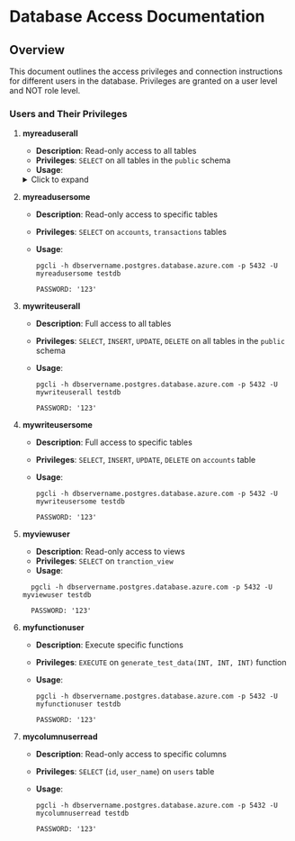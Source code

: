 # Database Access Documentation

## Overview

This document outlines the access privileges and connection instructions for different users in the database. Privileges are granted on a user level and NOT role level.

### Users and Their Privileges

1. **myreaduserall**
   - **Description**: Read-only access to all tables
   - **Privileges**: `SELECT` on all tables in the `public` schema
   - **Usage**:
    <details>
    <summary>Click to expand</summary>

     pgcli -h dbservername.postgres.database.azure.com -p 5432 -U myreaduserall testdb
     PASSWORD: '123'

2. **myreadusersome**
   - **Description**: Read-only access to specific tables
   - **Privileges**: `SELECT` on `accounts`, `transactions` tables
   - **Usage**:

     ```
     pgcli -h dbservername.postgres.database.azure.com -p 5432 -U myreadusersome testdb
      ```

      ```
     PASSWORD: '123'
     ```

3. **mywriteuserall**
   - **Description**: Full access to all tables
   - **Privileges**: `SELECT`, `INSERT`, `UPDATE`, `DELETE` on all tables in the `public` schema
   - **Usage**:

     ```
     pgcli -h dbservername.postgres.database.azure.com -p 5432 -U mywriteuserall testdb
      ```

     ```
     PASSWORD: '123'
     ```

4. **mywriteusersome**
   - **Description**: Full access to specific tables
   - **Privileges**: `SELECT`, `INSERT`, `UPDATE`, `DELETE` on `accounts` table
   - **Usage**:

      ```
     pgcli -h dbservername.postgres.database.azure.com -p 5432 -U mywriteusersome testdb
       ```

      ```
     PASSWORD: '123'
      ```

5. **myviewuser**
   - **Description**: Read-only access to views
   - **Privileges**: `SELECT` on `tranction_view`
   - **Usage**:

   ```
     pgcli -h dbservername.postgres.database.azure.com -p 5432 -U myviewuser testdb
   ```

   ```
     PASSWORD: '123'
   ```

6. **myfunctionuser**
   - **Description**: Execute specific functions
   - **Privileges**: `EXECUTE` on `generate_test_data(INT, INT, INT)` function
   - **Usage**:

     ```
     pgcli -h dbservername.postgres.database.azure.com -p 5432 -U myfunctionuser testdb
     ```

     ```
     PASSWORD: '123'
     ```

7. **mycolumnuserread**
   - **Description**: Read-only access to specific columns
   - **Privileges**: `SELECT` (`id`, `user_name`) on `users` table
   - **Usage**:

     ```
     pgcli -h dbservername.postgres.database.azure.com -p 5432 -U mycolumnuserread testdb
     ```

     ```
     PASSWORD: '123'
     ```
